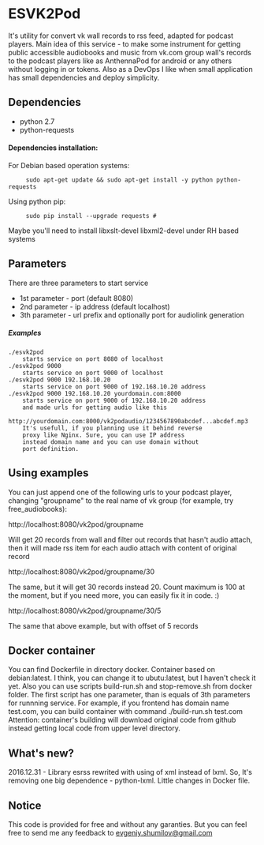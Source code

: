 # ESVK2Pod


It's utility for convert vk wall records to rss feed, adapted for podcast players. Main idea of this service - to make some instrument for getting public accessible audiobooks and music from vk.com group wall's records to the podcast players like as AnthennaPod for android or any others without logging in or tokens. Also as a DevOps I like when small application has small dependencies and deploy simplicity.



## Dependencies
- python 2.7
- python-requests


#### Dependencies installation:
  For Debian based operation systems:

```
     sudo apt-get update && sudo apt-get install -y python python-requests
```


  Using python pip:
```
     sudo pip install --upgrade requests #
```

Maybe you'll need to install libxslt-devel libxml2-devel under RH based systems



## Parameters
There are three parameters to start service
 - 1st parameter - port (default 8080)
 - 2nd parameter - ip address (default localhost)
 - 3th parameter - url prefix and optionally port for audiolink generation
    
    
##### Examples
    ./esvk2pod 
        starts service on port 8080 of localhost
    ./esvk2pod 9000
        starts service on port 9000 of localhost
    ./esvk2pod 9000 192.168.10.20
        starts service on port 9000 of 192.168.10.20 address
    ./esvk2pod 9000 192.168.10.20 yourdomain.com:8000
        starts service on port 9000 of 192.168.10.20 address
        and made urls for getting audio like this
        http://yourdomain.com:8000/vk2podaudio/1234567890abcdef...abcdef.mp3
        It's usefull, if you planning use it behind reverse 
        proxy like Nginx. Sure, you can use IP address
        instead domain name and you can use domain without
        port definition.



## Using examples
You can just append one of the following urls to your podcast player, changing "groupname" to the real name of vk group (for example, try free_audiobooks):

http://localhost:8080/vk2pod/groupname

  Will get 20 records from wall and filter out records that hasn't audio attach, then it will made rss item for each audio attach with content of original record
  
http://localhost:8080/vk2pod/groupname/30

  The same, but it will get 30 records instead 20. Count maximum is 100 at the moment, but if you need more, you can easily fix it in code. :)
  
http://localhost:8080/vk2pod/groupname/30/5

  The same that above example, but with offset of 5 records



## Docker container
You can find Dockerfile in directory docker. Container based on debian:latest. I think, you can change it to ubutu:latest, but I haven't check it yet. Also you can use scripts build-run.sh and stop-remove.sh from docker folder. The first script has one parameter, than is equals of 3th parameters for runnning service. For example, if you frontend has domain name test.com, you can build container with command ./build-run.sh test.com
Attention: container's building will download original code from github instead getting local code from upper level directory.

## What's new?
2016.12.31 - Library esrss rewrited with using of xml instead of lxml. So, It's removing one big dependence - python-lxml. Little changes in Docker file.

## Notice
This code is provided for free and without any garanties. But you can feel free to send me any feedback to evgeniy.shumilov@gmail.com
